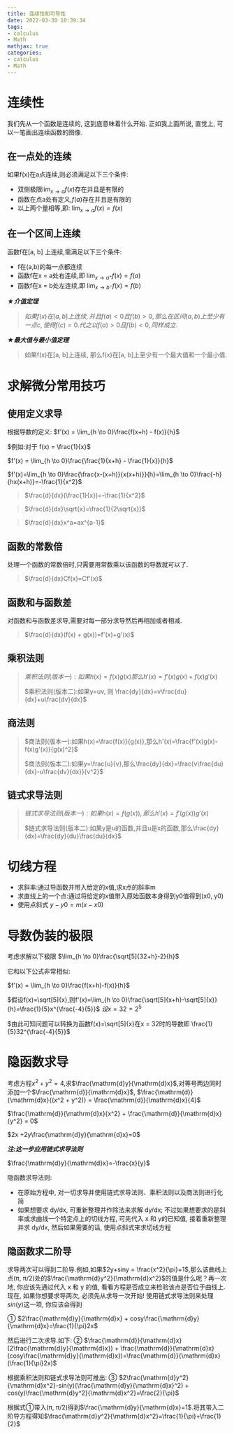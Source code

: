 ```yaml
---
title: 连续性和可导性
date: 2022-03-30 10:39:34
tags:
- calculus
- Math
mathjax: true
categories:
- calculus
- Math
---
```


# 连续性
我们先从一个函数是连续的, 这到底意味着什么开始. 正如我上面所说, 直觉上, 可以一笔画出连续函数的图像.

## 在一点处的连续
如果f(x)在a点连续,则必须满足以下三个条件:
* 双侧极限${\lim_{x \to a} f(x)}$存在并且是有限的
* 函数在点a处有定义,$f(a)$存在并且是有限的
* 以上两个量相等,即: ${\lim_{x \to a} f(x) = f(x)}$

## 在一个区间上连续
函数f在[a, b] 上连续,需满足以下三个条件:
* f在(a,b)的每一点都连续
* 函数f在x = a处右连续,即 ${\lim_{x \to a^+} f(x)} = f(a)$
* 函数f在x = b处左连续,即 ${\lim_{x \to b^-} f(x)} = f(b)$

***★介值定理***
> $如果f(x)在[a, b]上连续, 并且f(a) < 0且f(b) > 0,那么在区间(a, b) 上至少有一点 c, 使得 f(c) = 0. 代之以 f(a) > 0 且 f(b) < 0, 同样成立.$

***★最大值与最小值定理***
> 如果f(x)在[a, b]上连续, 那么f(x)在[a, b]上至少有一个最大值和一个最小值.

# 求解微分常用技巧

## 使用定义求导
根据导数的定义:
$f'(x) = \lim_{h \to 0}\frac{f(x+h) - f(x)}{h}$

$例如:对于 f(x) = \frac{1}{x}$

$f'(x) = \lim_{h \to 0}\frac{\frac{1}{x+h} - \frac{1}{x}}{h}$


$f'(x)=\lim_{h \to 0}\frac{\frac{x-(x+h)}{x(x+h)}}{h}=\lim_{h \to 0}\frac{-h}{hx(x+h)}=-\frac{1}{x^2}$


>$\frac{d}{dx}(\frac{1}{x})=-\frac{1}{x^2}$

>$\frac{d}{dx}\sqrt{x}=\frac{1}{2\sqrt{x}}$

>$\frac{d}{dx}x^a=ax^{a-1}$

## 函数的常数倍
处理一个函数的常数倍时,只需要用常数乘以该函数的导数就可以了.
> $\frac{d}{dx}Cf(x)=Cf'(x)$

## 函数和与函数差

对函数和与函数差求导,需要对每一部分求导然后再相加或者相减.
> $\frac{d}{dx}(f(x) + g(x))=f'(x)+g'(x)$

## 乘积法则

> $乘积法则(版本一):如果h(x)=f(x)g(x)那么 h'(x)=f'(x)g(x)+f(x)g'(x)$
>
>$乘积法则(版本二):如果y=uv, 则 \frac{dy}{dx}=v\frac{du}{dx}+u\frac{dv}{dx}$

## 商法则

> $商法则(版本一):如果h(x)=\frac{f(x)}{g(x)},那么h'(x)=\frac{f'(x)g(x)-f(x)g'(x)}{g(x)^2}$
> 
>$商法则(版本二):如果y=\frac{u}{v},那么\frac{dy}{dx}=\frac{v\frac{du}{dx}-u\frac{dv}{dx}}{v^2}$
>

## 链式求导法则

> $链式求导法则(版本一):如果h(x)=f(g(x)),那么h'(x)=f'(g(x))g'(x)$
>
> $链式求导法则(版本二):如果y是u的函数,并且u是x的函数,那么\frac{dy}{dx}=\frac{dy}{du}\frac{du}{dx}$


# 切线方程

* 求斜率:通过导函数并带入给定的x值,求x点的斜率m
* 求直线上的一个点:通过将给定的x值带入原始函数本身得到y0值得到(x0, y0)
* 使用点斜式 $y-y0=m(x-x0)$

# 导数伪装的极限

考虑求解以下极限
$\lim_{h \to 0}\frac{\sqrt[5]{32+h}-2}{h}$

它和以下公式非常相似:

$f'(x) = \lim_{h \to 0}\frac{f(x+h)-f(x)}{h}$

$假设f(x)=\sqrt[5]{x},则f'(x)=\lim_{h \to 0}\frac{\sqrt[5]{x+h}-\sqrt[5]{x}}{h}=\frac{1}{5}x^{\frac{-4}{5}}$
$设x = 32 = 2^5$

$由此可知问题可以转换为函数f(x)=\sqrt[5]{x}在x = 32时的导数即 \frac{1}{5}32^{\frac{-4}{5}}$


# 隐函数求导
考虑方程$x^2 + y^2 = 4$,求$\frac{\mathrm{d}y}{\mathrm{d}x}$,对等号两边同时添加一个$\frac{\mathrm{d}}{\mathrm{d}x}$, 
$\frac{\mathrm{d}}{\mathrm{d}x}{(x^2 + y^2)} = \frac{\mathrm{d}}{\mathrm{d}x}{4}$

$\frac{\mathrm{d}}{\mathrm{d}x}{x^2} + \frac{\mathrm{d}}{\mathrm{d}x}{y^2} = 0$

$2x +2y\frac{\mathrm{d}y}{\mathrm{d}x}=0$

***注:这一步应用链式求导法则***

$\frac{\mathrm{d}y}{\mathrm{d}x}=-\frac{x}{y}$

隐函数求导法则:

* 在原始方程中, 对一切求导并使用链式求导法则、乘积法则以及商法则进行化简
* 如果想要求 dy/dx, 可重新整理并作除法来求解 dy/dx; 不过如果想要求的是斜率或求曲线一个特定点上的切线方程, 可先代入 x 和 y的已知值, 接着重新整理并求 dy/dx, 然后如果需要的话, 使用点斜式来求切线方程

## 隐函数求二阶导
求导两次可以得到二阶导.例如,如果$2y+siny = \frac{x^2}{\pi}+1$,那么该曲线上点(π, π/2)处的$\frac{\mathrm{d}y^2}{\mathrm{d}x^2}$的值是什么呢？再一次地, 你应该先通过代入 x 和 y 的值, 看看方程是否成立来检验该点是否位于曲线上. 现在, 如果你想要求导两次, 必须先从求导一次开始! 使用链式求导法则来处理$sin(y)$这一项, 你应该会得到

① $2\frac{\mathrm{d}y}{\mathrm{d}x} + cosy\frac{\mathrm{d}y}{\mathrm{d}x}=\frac{1}{\pi}2x$

然后进行二次求导.如下:
② $\frac{\mathrm{d}}{\mathrm{d}x}(2\frac{\mathrm{d}y}{\mathrm{d}x}) + \frac{\mathrm{d}}{\mathrm{d}x}(cosy\frac{\mathrm{d}y}{\mathrm{d}x})=\frac{\mathrm{d}}{\mathrm{d}x}(\frac{1}{\pi}2x)$

根据乘积法则和链式求导法则可推出:
③ $2\frac{\mathrm{d}y^2}{\mathrm{d}x^2}-sin(y)(\frac{\mathrm{d}y}{\mathrm{d}x}^2) + cos(y)\frac{\mathrm{d}y^2}{\mathrm{d}x^2}=\frac{2}{\pi}$

根据式①带入(π, π/2)得到$\frac{\mathrm{d}y}{\mathrm{d}x}=1$.将其带入二阶导方程得知$\frac{\mathrm{d}y^2}{\mathrm{d}x^2}=\frac{1}{\pi}+\frac{1}{2}$
